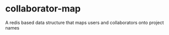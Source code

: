 collaborator-map
================

A redis based data structure that maps users and collaborators onto project names

